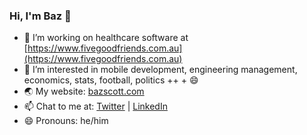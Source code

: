 ### Hi, I'm Baz 👋

* 🔭 I’m working on healthcare software at [https://www.fivegoodfriends.com.au](https://www.fivegoodfriends.com.au)
* 🌱 I’m interested in mobile development, engineering management, economics, stats, football, politics ++ + 😄
* 🌏 My website: [bazscott.com](https://bazscott.com)
* 📫 Chat to me at: [Twitter](https://twitter.com/bazscott) | [LinkedIn](https://www.linkedin.com/in/bazscott/)
* 😄 Pronouns: he/him
